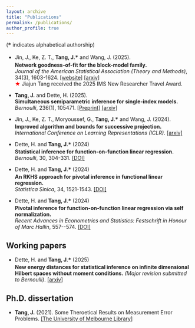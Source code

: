 ```yaml
---
layout: archive
title: "Publications"
permalink: /publications/
author_profile: true
---
```

(<span style="font-size: 1.2em; vertical-align: middle;">*</span> indicates alphabetical authorship)

- Jin, J., Ke, Z. T., **Tang, J.**<span style="font-size: 1.2em; vertical-align: middle;">*</span> and Wang, J. (2025). <br>
**Network goodness-of-fit for the block-model family.** <br>
_Journal of the American Statistical Association (Theory and Methods)_, 34(3), 1603-1624. [[website]](https://www.tandfonline.com/doi/full/10.1080/01621459.2025.2479242)
[[arxiv]](https://arxiv.org/pdf/2502.08609) <br>
<span style="color:red">★</span> Jiajun Tang received the 2025 IMS New Researcher Travel Award.

- **Tang, J.** and Dette, H. (2025). <br>
**Simultaneous semiparametric inference for single-index models.**  <br>
_Bernoulli_, 236(1), 105471. [[Preprint]](https://www.e-publications.org/ims/submission/BEJ/user/submissionFile/65356?confirm=cb3e591f)
[[arxiv]](https://www.arxiv.org/abs/2407.01874)

- Jin, J., Ke, Z. T., Moryoussef, G., **Tang, J.**<span style="font-size: 1.2em; vertical-align: middle;">*</span> and Wang, J. (2024). <br>
**Improved algorithm and bounds for successive projection.** <br>
_International Conference on Learning Representations (ICLR)_. [[arxiv]](https://arxiv.org/abs/2403.11013)

- Dette, H. and **Tang, J.**<span style="font-size: 1.2em; vertical-align: middle;">*</span> (2024) <br>
**Statistical inference for function-on-function linear regression.** <br>
_Bernoulli_, 30, 304-331. [[DOI]](http://dx.doi.org/10.3150/23-BEJ1598)

- Dette, H. and **Tang, J.**<span style="font-size: 1.2em; vertical-align: middle;">*</span> (2024) <br>
**An RKHS approach for pivotal inference in functional linear regression.** <br>
_Statistica Sinica_, 34, 1521-1543. [[DOI]](https://www3.stat.sinica.edu.tw/statistica/j34n3/J34N312/J34N312.html)

- Dette, H. and **Tang, J.**<span style="font-size: 1.2em; vertical-align: middle;">*</span> (2024) <br>
**Pivotal inference for function-on-function linear regression via self normalization.** <br>
_Recent Advances in Econometrics and Statistics: Festschrift in Honour of Marc Hallin_, 557--574. [[DOI]](https://doi.org/10.1007/978-3-031-61853-6_28)


## Working papers

- Dette, H. and **Tang, J.**<span style="font-size: 1.2em; vertical-align: middle;">*</span> (2025) <br>
  **New energy distances for statistical inference on infinite dimensional Hilbert spaces without moment conditions.** _(Major revision submitted to Bernoulli)_.
[[arxiv]](https://arxiv.org/pdf/2403.11489)


## Ph.D. dissertation

- **Tang, J.** (2021). Some Theroetical Results on Measurement Error Problems. [[The University of Melbourne Library]](https://minerva-access.unimelb.edu.au/items/c148585f-064a-501f-a2e2-61ef409bddaf)
